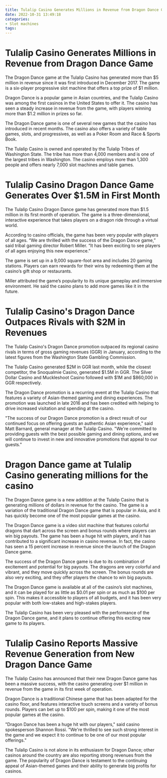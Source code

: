 ```yaml
---
title: Tulalip Casino Generates Millions in Revenue from Dragon Dance Game
date: 2022-10-31 13:49:18
categories:
- Slot machines
tags:
---
```



#  Tulalip Casino Generates Millions in Revenue from Dragon Dance Game

The Dragon Dance game at the Tulalip Casino has generated more than $5 million in revenue since it was first introduced in December 2017. The game is a six-player progressive slot machine that offers a top prize of $1 million.

Dragon Dance is a popular game in Asian countries, and the Tulalip Casino was among the first casinos in the United States to offer it. The casino has seen a steady increase in revenue from the game, with players winning more than $1.2 million in prizes so far.

The Dragon Dance game is one of several new games that the casino has introduced in recent months. The casino also offers a variety of table games, slots, and progressives, as well as a Poker Room and Race & Sports Book.

The Tulalip Casino is owned and operated by the Tulalip Tribes of Washington State. The tribe has more than 4,000 members and is one of the largest tribes in Washington. The casino employs more than 1,300 people and offers nearly 7,000 slot machines and table games.

#  Tulalip Casino Dragon Dance Game Generates Over $1.5M in First Month

The Tulalip Casino Dragon Dance game has generated more than $1.5 million in its first month of operation. The game is a three-dimensional, interactive experience that takes players on a dragon ride through a virtual world.

According to casino officials, the game has been very popular with players of all ages. “We are thrilled with the success of the Dragon Dance game,” said tribal gaming director Robert Miller. “It has been exciting to see players of all ages enjoying this new experience.”

The game is set up in a 9,000 square-foot area and includes 20 gaming stations. Players can earn rewards for their wins by redeeming them at the casino’s gift shop or restaurants.

Miller attributed the game’s popularity to its unique gameplay and immersive environment. He said the casino plans to add more games like it in the future.

#  Tulalip Casino's Dragon Dance Outpaces Rivals with $2M in Revenues

The Tulalip Casino's Dragon Dance promotion outpaced its regional casino rivals in terms of gross gaming revenues (GGR) in January, according to the latest figures from the Washington State Gambling Commission.

The Tulalip Casino generated $2M in GGR last month, while the closest competitor, the Snoqualmie Casino, generated $1.5M in GGR. The Silver Dollar Casino and Muckleshoot Casino followed with $1M and $860,000 in GGR respectively.

The Dragon Dance promotion is a recurring event at the Tulalip Casino that features a variety of Asian-themed gaming and dining experiences. The promotion was launched in late 2016 and has been credited with helping to drive increased visitation and spending at the casino.

"The success of our Dragon Dance promotion is a direct result of our continued focus on offering guests an authentic Asian experience," said Matt Barnard, general manager at the Tulalip Casino. "We're committed to providing guests with the best possible gaming and dining options, and we will continue to invest in new and innovative promotions that appeal to our guests."

#  Dragon Dance game at Tulalip Casino generating millions for the casino

The Dragon Dance game is a new addition at the Tulalip Casino that is generating millions of dollars in revenue for the casino. The game is a variation of the traditional Dragon Dance game that is popular in Asia, and it has quickly become one of the most popular games at the casino.

The Dragon Dance game is a video slot machine that features colorful dragons that dart across the screen and bonus rounds where players can win big payouts. The game has been a huge hit with players, and it has contributed to a significant increase in casino revenue. In fact, the casino has seen a 15 percent increase in revenue since the launch of the Dragon Dance game.

The success of the Dragon Dance game is due to its combination of excitement and potential for big payouts. The dragons are very colorful and vibrant, and they move quickly across the screen. The bonus rounds are also very exciting, and they offer players the chance to win big payouts.

The Dragon Dance game is available at all of the casino’s slot machines, and it can be played for as little as $0.01 per spin or as much as $100 per spin. This makes it accessible to players of all budgets, and it has been very popular with both low-stakes and high-stakes players.

The Tulalip Casino has been very pleased with the performance of the Dragon Dance game, and it plans to continue offering this exciting new game to its players.

#  Tulalip Casino Reports Massive Revenue Generation from New Dragon Dance Game

The Tulalip Casino has announced that their new Dragon Dance game has been a massive success, with the casino generating over $1 million in revenue from the game in its first week of operation.

Dragon Dance is a traditional Chinese game that has been adapted for the casino floor, and features interactive touch screens and a variety of bonus rounds. Players can bet up to $100 per spin, making it one of the most popular games at the casino.

"Dragon Dance has been a huge hit with our players," said casino spokesperson Shannon Rossi. "We're thrilled to see such strong interest in the game and we expect it to continue to be one of our most popular offerings."

The Tulalip Casino is not alone in its enthusiasm for Dragon Dance; other casinos around the country are also reporting strong revenues from the game. The popularity of Dragon Dance is testament to the continuing appeal of Asian-themed games and their ability to generate big profits for casinos.
